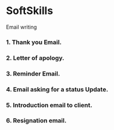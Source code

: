 # SoftSkills
Email writing

### 1. Thank you Email.

### 2. Letter of apology.

### 3. Reminder Email.

### 4. Email asking for a status Update.

### 5. Introduction email to client.

### 6. Resignation email.
